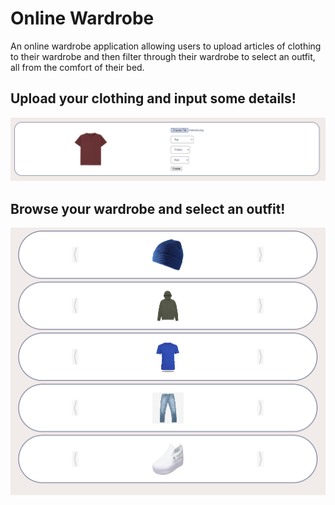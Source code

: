 # Online Wardrobe 
An online wardrobe application allowing users to upload articles of clothing to their wardrobe and then filter through their wardrobe to select an outfit, all from the comfort of their bed.

## Upload your clothing and input some details!
![Outfit Upload](./src/assets/Screen%20Shot%202023-02-19%20at%206.47.25%20PM.png)

## Browse your wardrobe and select an outfit!
![Outfit Picker](./src/assets/Screen%20Shot%202023-02-19%20at%206.43.26%20PM.png)